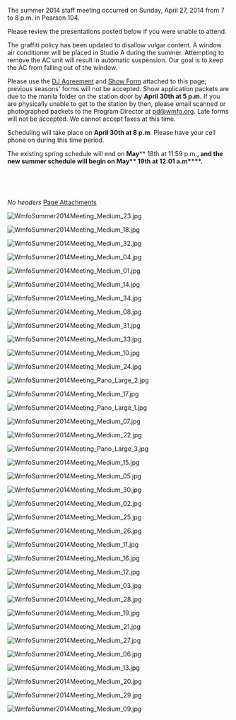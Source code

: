 The summer 2014 staff meeting occurred on Sunday, April 27, 2014 from 7 to 8 p.m. in Pearson 104.

Please review the presentations posted below if you were unable to attend.

The graffiti policy has been updated to disallow vulgar content. A window air conditioner will be placed in Studio A during the summer. Attempting to remove the AC unit will result in automatic suspension. Our goal is to keep the AC from falling out of the window.

Please use the [DJ Agreement](https://wiki.wmfo.org/@api/deki/files/725/=WMFO_DJ_Agreement_Form_SU14.pdf "WMFO DJ Agreement Form_SU14.pdf") and [Show Form](https://wiki.wmfo.org/@api/deki/files/724/=WMFO_Show_Scheduling_Form_SU14.pdf "WMFO Show Scheduling Form_SU14.pdf") attached to this page; previous seasons' forms will not be accepted. Show application packets are due to the manila folder on the station door by **April 30th at 5 p.m.** If you are physically unable to get to the station by then, please email scanned or photographed packets to the Program Director at [pd@wmfo.org](mailto:pd@wmfo.org "mailto:pd@wmfo.org"). Late forms will not be accepted. We cannot accept faxes at this time.

Scheduling will take place on **April 30th at 8 p.m**. Please have your cell phone on during this time period.

The existing spring schedule will end on **May**** 18th at 11:59 p.m.**, and the new summer schedule will begin on **May**** 19th at 12:01 a.m****.**

 

 

*No headers*
[Page Attachments](https://wiki-files.wmfo.org/Staff_Info/Staff_Meetings/Meeting_Archive/2014-Summer_Meeting)

![WmfoSummer2014Meeting_Medium_23.jpg](https://wiki-files.wmfo.org/Staff_Info/Staff_Meetings/Meeting_Archive/2014-Summer_Meeting/WmfoSummer2014Meeting_Medium_23.jpg)

![WmfoSummer2014Meeting_Medium_18.jpg](https://wiki-files.wmfo.org/Staff_Info/Staff_Meetings/Meeting_Archive/2014-Summer_Meeting/WmfoSummer2014Meeting_Medium_18.jpg)

![WmfoSummer2014Meeting_Medium_32.jpg](https://wiki-files.wmfo.org/Staff_Info/Staff_Meetings/Meeting_Archive/2014-Summer_Meeting/WmfoSummer2014Meeting_Medium_32.jpg)

![WmfoSummer2014Meeting_Medium_04.jpg](https://wiki-files.wmfo.org/Staff_Info/Staff_Meetings/Meeting_Archive/2014-Summer_Meeting/WmfoSummer2014Meeting_Medium_04.jpg)

![WmfoSummer2014Meeting_Medium_01.jpg](https://wiki-files.wmfo.org/Staff_Info/Staff_Meetings/Meeting_Archive/2014-Summer_Meeting/WmfoSummer2014Meeting_Medium_01.jpg)

![WmfoSummer2014Meeting_Medium_14.jpg](https://wiki-files.wmfo.org/Staff_Info/Staff_Meetings/Meeting_Archive/2014-Summer_Meeting/WmfoSummer2014Meeting_Medium_14.jpg)

![WmfoSummer2014Meeting_Medium_34.jpg](https://wiki-files.wmfo.org/Staff_Info/Staff_Meetings/Meeting_Archive/2014-Summer_Meeting/WmfoSummer2014Meeting_Medium_34.jpg)

![WmfoSummer2014Meeting_Medium_08.jpg](https://wiki-files.wmfo.org/Staff_Info/Staff_Meetings/Meeting_Archive/2014-Summer_Meeting/WmfoSummer2014Meeting_Medium_08.jpg)

![WmfoSummer2014Meeting_Medium_31.jpg](https://wiki-files.wmfo.org/Staff_Info/Staff_Meetings/Meeting_Archive/2014-Summer_Meeting/WmfoSummer2014Meeting_Medium_31.jpg)

![WmfoSummer2014Meeting_Medium_33.jpg](https://wiki-files.wmfo.org/Staff_Info/Staff_Meetings/Meeting_Archive/2014-Summer_Meeting/WmfoSummer2014Meeting_Medium_33.jpg)

![WmfoSummer2014Meeting_Medium_10.jpg](https://wiki-files.wmfo.org/Staff_Info/Staff_Meetings/Meeting_Archive/2014-Summer_Meeting/WmfoSummer2014Meeting_Medium_10.jpg)

![WmfoSummer2014Meeting_Medium_24.jpg](https://wiki-files.wmfo.org/Staff_Info/Staff_Meetings/Meeting_Archive/2014-Summer_Meeting/WmfoSummer2014Meeting_Medium_24.jpg)

![WmfoSummer2014Meeting_Pano_Large_2.jpg](https://wiki-files.wmfo.org/Staff_Info/Staff_Meetings/Meeting_Archive/2014-Summer_Meeting/WmfoSummer2014Meeting_Pano_Large_2.jpg)

![WmfoSummer2014Meeting_Medium_17.jpg](https://wiki-files.wmfo.org/Staff_Info/Staff_Meetings/Meeting_Archive/2014-Summer_Meeting/WmfoSummer2014Meeting_Medium_17.jpg)

![WmfoSummer2014Meeting_Pano_Large_1.jpg](https://wiki-files.wmfo.org/Staff_Info/Staff_Meetings/Meeting_Archive/2014-Summer_Meeting/WmfoSummer2014Meeting_Pano_Large_1.jpg)

![WmfoSummer2014Meeting_Medium_07.jpg](https://wiki-files.wmfo.org/Staff_Info/Staff_Meetings/Meeting_Archive/2014-Summer_Meeting/WmfoSummer2014Meeting_Medium_07.jpg)

![WmfoSummer2014Meeting_Medium_22.jpg](https://wiki-files.wmfo.org/Staff_Info/Staff_Meetings/Meeting_Archive/2014-Summer_Meeting/WmfoSummer2014Meeting_Medium_22.jpg)

![WmfoSummer2014Meeting_Pano_Large_3.jpg](https://wiki-files.wmfo.org/Staff_Info/Staff_Meetings/Meeting_Archive/2014-Summer_Meeting/WmfoSummer2014Meeting_Pano_Large_3.jpg)

![WmfoSummer2014Meeting_Medium_15.jpg](https://wiki-files.wmfo.org/Staff_Info/Staff_Meetings/Meeting_Archive/2014-Summer_Meeting/WmfoSummer2014Meeting_Medium_15.jpg)

![WmfoSummer2014Meeting_Medium_05.jpg](https://wiki-files.wmfo.org/Staff_Info/Staff_Meetings/Meeting_Archive/2014-Summer_Meeting/WmfoSummer2014Meeting_Medium_05.jpg)

![WmfoSummer2014Meeting_Medium_30.jpg](https://wiki-files.wmfo.org/Staff_Info/Staff_Meetings/Meeting_Archive/2014-Summer_Meeting/WmfoSummer2014Meeting_Medium_30.jpg)

![WmfoSummer2014Meeting_Medium_02.jpg](https://wiki-files.wmfo.org/Staff_Info/Staff_Meetings/Meeting_Archive/2014-Summer_Meeting/WmfoSummer2014Meeting_Medium_02.jpg)

![WmfoSummer2014Meeting_Medium_25.jpg](https://wiki-files.wmfo.org/Staff_Info/Staff_Meetings/Meeting_Archive/2014-Summer_Meeting/WmfoSummer2014Meeting_Medium_25.jpg)

![WmfoSummer2014Meeting_Medium_26.jpg](https://wiki-files.wmfo.org/Staff_Info/Staff_Meetings/Meeting_Archive/2014-Summer_Meeting/WmfoSummer2014Meeting_Medium_26.jpg)

![WmfoSummer2014Meeting_Medium_11.jpg](https://wiki-files.wmfo.org/Staff_Info/Staff_Meetings/Meeting_Archive/2014-Summer_Meeting/WmfoSummer2014Meeting_Medium_11.jpg)

![WmfoSummer2014Meeting_Medium_16.jpg](https://wiki-files.wmfo.org/Staff_Info/Staff_Meetings/Meeting_Archive/2014-Summer_Meeting/WmfoSummer2014Meeting_Medium_16.jpg)

![WmfoSummer2014Meeting_Medium_12.jpg](https://wiki-files.wmfo.org/Staff_Info/Staff_Meetings/Meeting_Archive/2014-Summer_Meeting/WmfoSummer2014Meeting_Medium_12.jpg)

![WmfoSummer2014Meeting_Medium_03.jpg](https://wiki-files.wmfo.org/Staff_Info/Staff_Meetings/Meeting_Archive/2014-Summer_Meeting/WmfoSummer2014Meeting_Medium_03.jpg)

![WmfoSummer2014Meeting_Medium_28.jpg](https://wiki-files.wmfo.org/Staff_Info/Staff_Meetings/Meeting_Archive/2014-Summer_Meeting/WmfoSummer2014Meeting_Medium_28.jpg)

![WmfoSummer2014Meeting_Medium_19.jpg](https://wiki-files.wmfo.org/Staff_Info/Staff_Meetings/Meeting_Archive/2014-Summer_Meeting/WmfoSummer2014Meeting_Medium_19.jpg)

![WmfoSummer2014Meeting_Medium_21.jpg](https://wiki-files.wmfo.org/Staff_Info/Staff_Meetings/Meeting_Archive/2014-Summer_Meeting/WmfoSummer2014Meeting_Medium_21.jpg)

![WmfoSummer2014Meeting_Medium_27.jpg](https://wiki-files.wmfo.org/Staff_Info/Staff_Meetings/Meeting_Archive/2014-Summer_Meeting/WmfoSummer2014Meeting_Medium_27.jpg)

![WmfoSummer2014Meeting_Medium_06.jpg](https://wiki-files.wmfo.org/Staff_Info/Staff_Meetings/Meeting_Archive/2014-Summer_Meeting/WmfoSummer2014Meeting_Medium_06.jpg)

![WmfoSummer2014Meeting_Medium_13.jpg](https://wiki-files.wmfo.org/Staff_Info/Staff_Meetings/Meeting_Archive/2014-Summer_Meeting/WmfoSummer2014Meeting_Medium_13.jpg)

![WmfoSummer2014Meeting_Medium_20.jpg](https://wiki-files.wmfo.org/Staff_Info/Staff_Meetings/Meeting_Archive/2014-Summer_Meeting/WmfoSummer2014Meeting_Medium_20.jpg)

![WmfoSummer2014Meeting_Medium_29.jpg](https://wiki-files.wmfo.org/Staff_Info/Staff_Meetings/Meeting_Archive/2014-Summer_Meeting/WmfoSummer2014Meeting_Medium_29.jpg)

![WmfoSummer2014Meeting_Medium_09.jpg](https://wiki-files.wmfo.org/Staff_Info/Staff_Meetings/Meeting_Archive/2014-Summer_Meeting/WmfoSummer2014Meeting_Medium_09.jpg)
